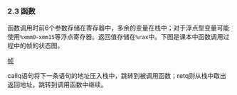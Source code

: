 ### 2.3 函数

函数调用时前6个参数存储在寄存器中，多余的变量在栈中；对于浮点型变量可能使用`%xmm0`-`xmm15`等浮点寄存器。返回值存储在`%rax`中。下图是课本中函数调用过程中的帧的状态图。

[帧](./frame-general.png)

callq语句将下一条语句的地址压入栈中，跳转到被调用函数；retq则从栈中取出返回地址，跳转到调用函数中继续。


